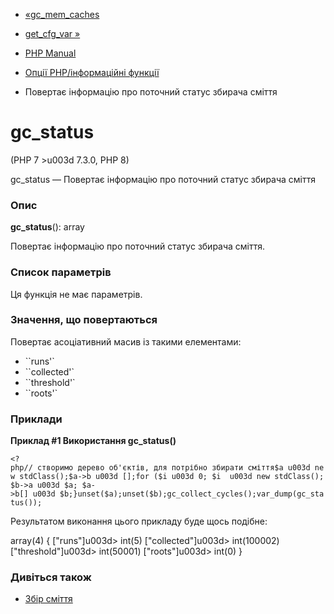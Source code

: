 - [«gc_mem_caches](function.gc-mem-caches.md)
- [get_cfg_var »](function.get-cfg-var.md)

- [PHP Manual](index.md)
- [Опції PHP/інформаційні функції](ref.info.md)
- Повертає інформацію про поточний статус збирача сміття

# gc_status

(PHP 7 \>u003d 7.3.0, PHP 8)

gc_status — Повертає інформацію про поточний статус збирача сміття

### Опис

**gc_status**(): array

Повертає інформацію про поточний статус збирача сміття.

### Список параметрів

Ця функція не має параметрів.

### Значення, що повертаються

Повертає асоціативний масив із такими елементами:

- ``runs'`
- ``collected'`
- ``threshold'`
- ``roots'`

### Приклади

**Приклад #1 Використання **gc_status()****

`<?php// створимо дерево об'єктів, для потрібно збирати сміття$a u003d new stdClass();$a->b u003d [];for ($i u003d 0; $i  u003d new stdClass(); $b->a u003d $a; $a->b[] u003d $b;}unset($a);unset($b);gc_collect_cycles();var_dump(gc_status()); `

Результатом виконання цього прикладу буде щось подібне:

array(4) {
["runs"]u003d>
int(5)
["collected"]u003d>
int(100002)
["threshold"]u003d>
int(50001)
["roots"]u003d>
int(0)
}

### Дивіться також

- [Збір сміття](features.gc.md)
